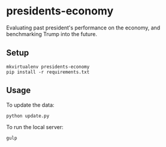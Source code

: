 # presidents-economy

Evaluating past president's performance on the economy, and benchmarking Trump into the future.

## Setup

```
mkvirtualenv presidents-economy
pip install -r requirements.txt
```

## Usage

To update the data:

```
python update.py
```

To run the local server:

```
gulp
```
